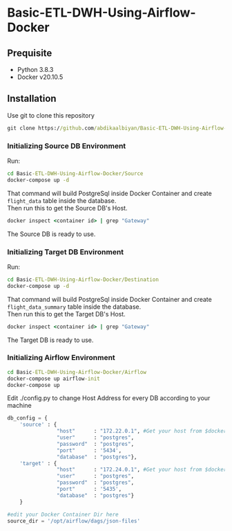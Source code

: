 # Basic-ETL-DWH-Using-Airflow-Docker

## Prequisite
- Python 3.8.3
- Docker v20.10.5


## Installation

Use git to clone this repository

```bat 
git clone https://github.com/abdikaalbiyan/Basic-ETL-DWH-Using-Airflow-Docker.git
```


### Initializing Source DB Environment

Run:
```bat
cd Basic-ETL-DWH-Using-Airflow-Docker/Source
docker-compose up -d
```
That command will build PostgreSql inside Docker Container and create ``flight_data`` table inside the database.<br>
Then run this to get the Source DB's Host.<br>
```bat
docker inspect <container id> | grep "Gateway"
```
The Source DB is ready to use.<br>


### Initializing Target DB Environment
Run:
```bat
cd Basic-ETL-DWH-Using-Airflow-Docker/Destination
docker-compose up -d
```
That command will build PostgreSql inside Docker Container and create ``flight_data_summary`` table inside the database.<br>
Then run this to get the Target DB's Host.<br>
```bat
docker inspect <container id> | grep "Gateway"
```
The Target DB is ready to use.



### Initializing Airflow Environment
```bat
cd Basic-ETL-DWH-Using-Airflow-Docker/Airflow
docker-compose up airflow-init
docker-compose up
```

Edit ./config.py to change Host Address for every DB according to your machine
```python
db_config = {
    'source' : {
                "host"      : "172.22.0.1", #Get your host from $docker inspect <container id> | grep "Gateway"
                "user"      : "postgres",
                "password"  : "postgres",
                "port"      : '5434',
                "database"  : "postgres"},
    'target' : {
                "host"      : "172.24.0.1", #Get your host from $docker inspect <container id> | grep "Gateway"
                "user"      : "postgres",
                "password"  : "postgres",
                "port"      : '5435',
                "database"  : "postgres"}
    }

#edit your Docker Container Dir here
source_dir = '/opt/airflow/dags/json-files'
```
